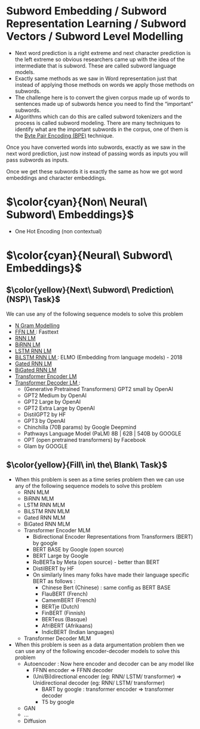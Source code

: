 # Subword Embedding / Subword Representation Learning / Subword Vectors / Subword Level Modelling

  - Next word prediction is a right extreme and next character prediction is the left extreme so obvious researchers came up with the idea of the intermediate that is subword. These are called subword language models.
  - Exactly same methods as we saw in Word representation just that instead of applying those methods on words we apply those methods on subwords.
  - The challenge here is to convert the given corpus made up of words to sentences made up of subwords hence you need to find the “important” subwords.
  - Algorithms which can do this are called subword tokenizers and the process is called subword modeling. There are many techniques to identify what are the important subwords in the corpus, one of them is the [Byte Pair Encoding (BPE)](https://vizuara.substack.com/p/understanding-byte-pair-encoding) technique.


  Once you have converted words into subwords, exactly as we saw in the next word prediction, just now instead of passing words as inputs you will pass subwords as inputs. 


Once we get these subwords it is exactly the same as how we got word embeddings and character embeddings.

# $\color{cyan}{Non\ Neural\ Subword\ Embeddings}$
  - One Hot Encoding (non contextual)

# $\color{cyan}{Neural\ Subword\ Embeddings}$

## $\color{yellow}{Next\ Subword\ Prediction\ (NSP)\ Task}$
We can use any of the following sequence models to solve this problem 
- <ins> N Gram Modelling </ins>
- <ins> FFN LM </ins> : Fasttext 
- <ins> RNN LM </ins>
- <ins> BiRNN LM </ins>
- <ins> LSTM RNN LM </ins>
- <ins> BiLSTM RNN LM </ins> : ELMO (Embedding from language models) - 2018
- <ins> Gated RNN LM </ins>
- <ins> BiGated RNN LM </ins>
- <ins> Transformer Encoder LM </ins>
- <ins> Transformer Decoder LM </ins> : 
  - (Generative Pretrained Transformers) GPT2 small by OpenAI
  - GPT2 Medium by OpenAI
  - GPT2 Large by OpenAI
  - GPT2 Extra Large by OpenAI
  - DistilGPT2  by HF
  - GPT3 by OpenAI
  - Chinchilla (70B params) by Google Deepmind
  - Pathways Language Model (PaLM) 8B | 62B | 540B by GOOGLE
  - OPT (open pretrained transformers) by Facebook
  - Glam by GOOGLE


## $\color{yellow}{Fill\ in\ the\ Blank\ Task}$
- When this problem is seen as a time series problem then we can use any of the following sequence models to solve this problem
  - RNN MLM
  - BiRNN MLM
  - LSTM RNN MLM
  - BiLSTM RNN MLM
  - Gated RNN MLM
  - BiGated RNN MLM
  - Transformer Encoder MLM
    - Bidirectional Encoder Representations from Transformers (BERT) by google
    - BERT BASE by Google (open source)
    - BERT Large by Google
    - RoBERTa by Meta (open source) - better than BERT
    - DistilBERT by HF
    - On similarly lines many folks have made their language specific BERT as follows :
      - Chinese Bert (Chinese) : same config as BERT BASE
      - FlauBERT (French)
      - CamemBERT (French)
      - BERTje (Dutch)
      - FinBERT (Finnish)
      - BERTeus (Basque)
      - AfriBERT (Afrikaans)
      - IndicBERT (Indian languages)
  - Transformer Decoder MLM 
- When this problem is seen as a data argumentation problem then we can use any of the following encoder-decoder models to solve this problem
  - Autoencoder : Now here encoder and decoder can be any model like
    - FFNN encoder => FFNN decoder
    - (Uni/Bi)directional encoder (eg: RNN/ LSTM/ transformer) => Unidirectional decoder (eg: RNN/ LSTM/ transformer)
      - BART by google : transformer encoder => transformer decoder
      - T5 by google
  - GAN
  - ...
  - Diffusion  
